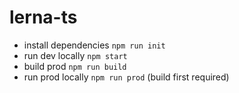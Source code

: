 # lerna-ts

- install dependencies `npm run init`
- run dev locally `npm start`
- build prod `npm run build`
- run prod locally `npm run prod` (build first required)
